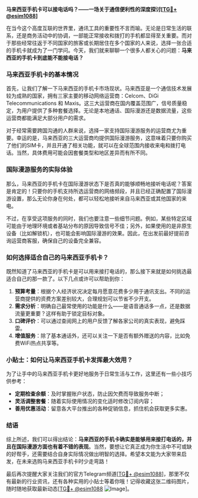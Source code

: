 **马来西亚手机卡可以接电话吗？——一场关于通信便利性的深度探讨[[TG💪+ @esim1088](https://t.me/s/esim1088)]**

在当今这个高度互联的世界里，通讯工具的重要性不言而喻。无论是日常生活的联系，还是商务活动中的协调，一部能正常接收和拨打的手机都显得至关重要。而对于那些经常往返于不同国家的旅客或长期居住在多个国家的人来说，选择一张合适的手机卡就成为了一门学问。今天，我们就来聊聊一个很多人都关心的问题：**马来西亚的手机卡到底能不能接电话？**

### 马来西亚手机卡的基本情况

首先，让我们了解一下马来西亚的手机卡市场现状。马来西亚是一个通信技术发展较为成熟的国家，拥有三家主要的移动网络运营商：Celcom、DiGi Telecommunications 和 Maxis。这三大运营商在国内覆盖范围广，信号质量稳定，为用户提供了多种套餐选择。无论是本地通话、国际漫游还是数据流量，这些运营商都能满足大部分用户的需求。

对于经常需要跨国沟通的人群来说，选择一家支持国际漫游服务的运营商尤为重要。幸运的是，马来西亚的三大运营商均提供国际漫游服务，这意味着只要你购买了他们的SIM卡，并且开通了相关功能，就可以在全球范围内接收来电和拨打电话。当然，具体费用可能会因套餐类型和地区差异而有所不同。

### 国际漫游服务的实际体验

那么，马来西亚的手机卡在国际漫游状态下是否真的能够顺畅地接听电话呢？答案是肯定的！只要你的手机支持所选运营商的网络频段，并且已经正确配置了国际漫游设置，那么无论你身在何处，都可以轻松地接听来自马来西亚或其他国家的来电。

不过，在享受这项服务的同时，我们也要注意一些细节问题。例如，某些特定区域可能由于地理环境或者基站分布的原因导致信号不佳；另外，如果使用的是非原生设备（比如解锁机），也可能会影响国际漫游的效果。因此，在出发前最好提前咨询运营商客服，确保自己的设备完全兼容。

### 如何选择适合自己的马来西亚手机卡？

既然知道了马来西亚的手机卡是可以用来接打电话的，那么接下来就是如何挑选最适合自己的那一款了。以下几点或许可以帮助到你：

1. **预算考量**：根据个人经济状况决定每月愿意花费多少用于通讯支出。不同的运营商提供的资费方案差别较大，合理规划可以节省不少开支。
2. **需求分析**：明确自己最常使用的功能是什么——是语音通话多一点，还是数据流量更重要？这样有助于锁定目标对象。
3. **口碑评价**：可以通过查阅网上的用户反馈了解各家公司的真实表现，避免踩雷。
4. **增值服务**：除了基本通话外，还可以关注一下是否有额外赠送的内容，比如免费WiFi热点共享等。

### 小贴士：如何让马来西亚手机卡发挥最大效用？

为了让手中的马来西亚手机卡更好地服务于日常生活与工作，这里还有一些小技巧供参考：

- **定期检查余额**：及时掌握账户状态，防止因欠费而导致服务中断；
- **灵活调整套餐**：随着实际使用情况的变化适时修改订阅内容；
- **善用优惠活动**：留意各大平台推出的各种促销信息，抓住机会获取更多实惠。

### 结语

综上所述，我们可以得出结论：**马来西亚的手机卡确实是能够用来接打电话的，并且在国际漫游方面也有着不错的表现**。当然，要想让它真正成为你生活中不可或缺的好帮手，还需要结合自身实际情况做出明智的选择。希望本文能为大家带来启发，在未来选购马来西亚手机卡时少走弯路！

最后再次提醒大家关注我们的官方Telegram频道[[TG💪+ @esim1088](https://t.me/s/esim1088)]，那里不仅有最新的行业资讯，还有各种实用的小贴士等着你哦！记得收藏这张二维码图片，随时随地获取最新动态[[TG💪+ @esim1088](https://t.me/s/esim1088) ![Image](https://i.postimg.cc/4NQfJmqS/Snipaste-2025-05-13-00-14-12.png)]。